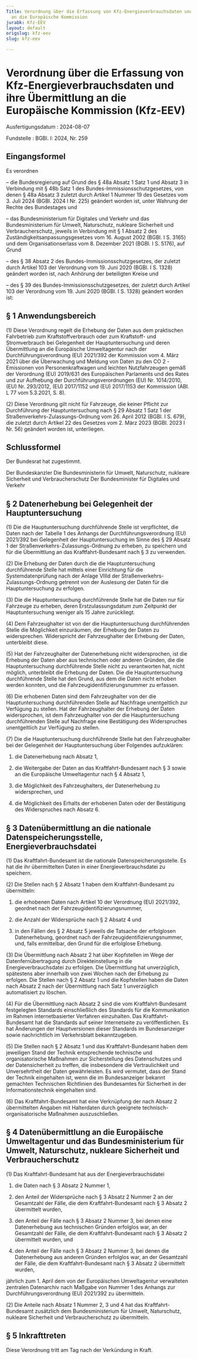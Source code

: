 ```yaml
---
Title: Verordnung über die Erfassung von Kfz-Energieverbrauchsdaten und ihre Übermittlung
  an die Europäische Kommission
jurabk: Kfz-EEV
layout: default
origslug: kfz-eev
slug: kfz-eev

---
```


# Verordnung über die Erfassung von Kfz-Energieverbrauchsdaten und ihre Übermittlung an die Europäische Kommission (Kfz-EEV)

Ausfertigungsdatum
:   2024-08-07

Fundstelle
:   BGBl. I: 2024, Nr. 259

[^F830637_01_BJNR1030A0024]:     Diese Verordnung dient der Umsetzung von Artikel 10 der Durchführungsverordnung (EU) 2021/392 der Kommission vom 4. März 2021 über die Überwachung und Meldung von Daten zu den CO               2               -Emissionen von Personenkraftwagen und leichten Nutzfahrzeugen gemäß der Verordnung (EU) 2019/631 des Europäischen Parlaments und des Rates und zur Aufhebung der Durchführungsverordnungen (EU) Nr. 1014/2010, (EU) Nr. 293/2012, (EU) 2017/1152 und (EU) 2017/1153 der Kommission (ABl. L 77 vom 5.3.2021, S. 8).


## Eingangsformel

Es verordnen

–   die Bundesregierung auf Grund des § 48a Absatz 1 Satz 1 und Absatz 3 in Verbindung mit § 48b Satz 1 des Bundes-Immissionsschutzgesetzes, von denen § 48a Absatz 3 zuletzt durch Artikel 1 Nummer 19 des Gesetzes vom 3. Juli 2024 (BGBl. 2024 I Nr. 225) geändert worden ist, unter Wahrung der Rechte des Bundestages und


–   das Bundesministerium für Digitales und Verkehr und das Bundesministerium für Umwelt, Naturschutz, nukleare Sicherheit und Verbraucherschutz, jeweils in Verbindung mit § 1 Absatz 2 des Zuständigkeitsanpassungsgesetzes vom 16. August 2002 (BGBl. I S. 3165) und dem Organisationserlass vom 8. Dezember 2021 (BGBl. I S. 5176), auf Grund


–   des § 38 Absatz 2 des Bundes-Immissionsschutzgesetzes, der zuletzt durch Artikel 103 der Verordnung vom 19. Juni 2020 (BGBl. I S. 1328) geändert worden ist, nach Anhörung der beteiligten Kreise und


–   des § 39 des Bundes-Immissionsschutzgesetzes, der zuletzt durch Artikel 103 der Verordnung vom 19. Juni 2020 (BGBl. I S. 1328) geändert worden ist:





## § 1 Anwendungsbereich

(1) Diese Verordnung regelt die Erhebung der Daten aus dem praktischen Fahrbetrieb zum Kraftstoffverbrauch oder zum Kraftstoff- und Stromverbrauch bei Gelegenheit der Hauptuntersuchung und deren Übermittlung an die Europäische Umweltagentur nach der Durchführungsverordnung (EU) 2021/392 der Kommission vom 4. März 2021 über die Überwachung und Meldung von Daten zu den CO
2             -Emissionen von Personenkraftwagen und leichten Nutzfahrzeugen gemäß der Verordnung (EU) 2019/631 des Europäischen Parlaments und des Rates und zur Aufhebung der Durchführungsverordnungen (EU) Nr. 1014/2010, (EU) Nr. 293/2012, (EU) 2017/1152 und (EU) 2017/1153 der Kommission (ABl. L 77 vom 5.3.2021, S. 8).

(2) Diese Verordnung gilt nicht für Fahrzeuge, die keiner Pflicht zur Durchführung der Hauptuntersuchung nach § 29 Absatz 1 Satz 1 der Straßenverkehrs-Zulassungs-Ordnung vom 26. April 2012 (BGBl. I S. 679), die zuletzt durch Artikel 22 des Gesetzes vom 2. März 2023 (BGBl. 2023 I Nr. 56) geändert worden ist, unterliegen.


## Schlussformel

Der Bundesrat hat zugestimmt.

Der Bundeskanzler
Die Bundesministerin für Umwelt, Naturschutz, nukleare Sicherheit und Verbraucherschutz
Der Bundesminister für Digitales und Verkehr


## § 2 Datenerhebung bei Gelegenheit der Hauptuntersuchung

(1) Die die Hauptuntersuchung durchführende Stelle ist verpflichtet, die Daten nach der Tabelle 1 des Anhangs der Durchführungsverordnung (EU) 2021/392 bei Gelegenheit der Hauptuntersuchung im Sinne des § 29 Absatz 1 der Straßenverkehrs-Zulassungs-Ordnung zu erheben, zu speichern und für die Übermittlung an das Kraftfahrt-Bundesamt nach § 3 zu verwenden.

(2) Die Erhebung der Daten durch die die Hauptuntersuchung durchführende Stelle hat mittels einer Einrichtung für die Systemdatenprüfung nach der Anlage VIIId der Straßenverkehrs-Zulassungs-Ordnung getrennt von der Auslesung der Daten für die Hauptuntersuchung zu erfolgen.

(3) Die die Hauptuntersuchung durchführende Stelle hat die Daten nur für Fahrzeuge zu erheben, deren Erstzulassungsdatum zum Zeitpunkt der Hauptuntersuchung weniger als 15 Jahre zurückliegt.

(4) Dem Fahrzeughalter ist von der die Hauptuntersuchung durchführenden Stelle die Möglichkeit einzuräumen, der Erhebung der Daten zu widersprechen. Widerspricht der Fahrzeughalter der Erhebung der Daten, unterbleibt diese.

(5) Hat der Fahrzeughalter der Datenerhebung nicht widersprochen, ist die Erhebung der Daten aber aus technischen oder anderen Gründen, die die Hauptuntersuchung durchführende Stelle nicht zu verantworten hat, nicht möglich, unterbleibt die Erhebung der Daten. Die die Hauptuntersuchung durchführende Stelle hat den Grund, aus dem die Daten nicht erhoben werden konnten, und die Fahrzeugidentifizierungsnummer zu erfassen.

(6) Die erhobenen Daten sind dem Fahrzeughalter von der die Hauptuntersuchung durchführenden Stelle auf Nachfrage unentgeltlich zur Verfügung zu stellen. Hat der Fahrzeughalter der Erhebung der Daten widersprochen, ist dem Fahrzeughalter von der die Hauptuntersuchung durchführenden Stelle auf Nachfrage eine Bestätigung des Widerspruches unentgeltlich zur Verfügung zu stellen.

(7) Die die Hauptuntersuchung durchführende Stelle hat den Fahrzeughalter bei der Gelegenheit der Hauptuntersuchung über Folgendes aufzuklären:

1.  die Datenerhebung nach Absatz 1,


2.  die Weitergabe der Daten an das Kraftfahrt-Bundesamt nach § 3 sowie an die Europäische Umweltagentur nach § 4 Absatz 1,


3.  die Möglichkeit des Fahrzeughalters, der Datenerhebung zu widersprechen, und


4.  die Möglichkeit des Erhalts der erhobenen Daten oder der Bestätigung des Widerspruches nach Absatz 6.





## § 3 Datenübermittlung an die nationale Datenspeicherungsstelle, Energieverbrauchsdatei

(1) Das Kraftfahrt-Bundesamt ist die nationale Datenspeicherungsstelle. Es hat die ihr übermittelten Daten in einer Energieverbrauchsdatei zu speichern.

(2) Die Stellen nach § 2 Absatz 1 haben dem Kraftfahrt-Bundesamt zu übermitteln:

1.  die erhobenen Daten nach Artikel 10 der Verordnung (EU) 2021/392, geordnet nach der Fahrzeugidentifizierungsnummer,


2.  die Anzahl der Widersprüche nach § 2 Absatz 4 und


3.  in den Fällen des § 2 Absatz 5 jeweils die Tatsache der erfolglosen Datenerhebung, geordnet nach der Fahrzeugidentifizierungsnummer, und, falls ermittelbar, den Grund für die erfolglose Erhebung.




(3) Die Übermittlung nach Absatz 2 hat über Kopfstellen im Wege der Datenfernübertragung durch Direkteinstellung in die Energieverbrauchsdatei zu erfolgen. Die Übermittlung hat unverzüglich, spätestens aber innerhalb von zwei Wochen nach der Erhebung zu erfolgen. Die Stellen nach § 2 Absatz 1 und die Kopfstellen haben die Daten nach Absatz 2 nach der Übermittlung nach Satz 1 unverzüglich automatisiert zu löschen.

(4) Für die Übermittlung nach Absatz 2 sind die vom Kraftfahrt-Bundesamt festgelegten Standards einschließlich des Standards für die Kommunikation im Rahmen internetbasierter Verfahren einzuhalten. Das Kraftfahrt-Bundesamt hat die Standards auf seiner Internetseite zu veröffentlichen. Es hat Änderungen der Hauptversionen dieser Standards im Bundesanzeiger sowie nachrichtlich im Verkehrsblatt bekanntzugeben.

(5) Die Stellen nach § 2 Absatz 1 und das Kraftfahrt-Bundesamt haben dem jeweiligen Stand der Technik entsprechende technische und organisatorische Maßnahmen zur Sicherstellung des Datenschutzes und der Datensicherheit zu treffen, die insbesondere die Vertraulichkeit und Unversehrtheit der Daten gewährleisten. Es wird vermutet, dass der Stand der Technik eingehalten ist, wenn die im Bundesanzeiger bekannt gemachten Technischen Richtlinien des Bundesamtes für Sicherheit in der Informationstechnik eingehalten sind.

(6) Das Kraftfahrt-Bundesamt hat eine Verknüpfung der nach Absatz 2 übermittelten Angaben mit Halterdaten durch geeignete technisch-organisatorische Maßnahmen auszuschließen.


## § 4 Datenübermittlung an die Europäische Umweltagentur und das Bundesministerium für Umwelt, Naturschutz, nukleare Sicherheit und Verbraucherschutz

(1) Das Kraftfahrt-Bundesamt hat aus der Energieverbrauchsdatei

1.  die Daten nach § 3 Absatz 2 Nummer 1,


2.  den Anteil der Widersprüche nach § 3 Absatz 2 Nummer 2 an der Gesamtzahl der Fälle, die dem Kraftfahrt-Bundesamt nach § 3 Absatz 2 übermittelt wurden,


3.  den Anteil der Fälle nach § 3 Absatz 2 Nummer 3, bei denen eine Datenerhebung aus technischen Gründen erfolglos war, an der Gesamtzahl der Fälle, die dem Kraftfahrt-Bundesamt nach § 3 Absatz 2 übermittelt wurden, und


4.  den Anteil der Fälle nach § 3 Absatz 2 Nummer 3, bei denen die Datenerhebung aus anderen Gründen erfolglos war, an der Gesamtzahl der Fälle, die dem Kraftfahrt-Bundesamt nach § 3 Absatz 2 übermittelt wurden,



jährlich zum 1. April dem von der Europäischen Umweltagentur verwalteten zentralen Datenarchiv nach Maßgabe von Nummer 1 des Anhangs zur Durchführungsverordnung (EU) 2021/392 zu übermitteln.

(2) Die Anteile nach Absatz 1 Nummer 2, 3 und 4 hat das Kraftfahrt-Bundesamt zusätzlich dem Bundesministerium für Umwelt, Naturschutz, nukleare Sicherheit und Verbraucherschutz zu übermitteln.


## § 5 Inkrafttreten

Diese Verordnung tritt am Tag nach der Verkündung in Kraft.

